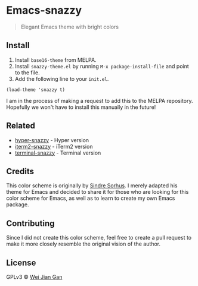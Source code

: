 # Emacs-snazzy

> Elegant Emacs theme with bright colors


## Install

<!-- Add `snazzy-theme.el` to your `load-path` and add the following line to your `init.el` -->
1. Install `base16-theme` from MELPA.
2. Install `snazzy-theme.el` by running `M-x package-install-file` and point to the file.
3. Add the following line to your `init.el`.

```elisp
(load-theme 'snazzy t)
```

I am in the process of making a request to add this to the MELPA repository. Hopefully we won't have to install this manually in the future!


## Related

- [hyper-snazzy](https://github.com/sindresorhus/hyper-snazzy) - Hyper version
- [iterm2-snazzy](https://github.com/sindresorhus/iterm2-snazzy) - iTerm2 version
- [terminal-snazzy](https://github.com/sindresorhus/terminal-snazzy) - Terminal version


## Credits
This color scheme is originally by [Sindre Sorhus](https://sindresorhus.com). I merely adapted his theme for Emacs and decided to share it for those who are looking for this color scheme for Emacs, as well as to learn to create my own Emacs package.


## Contributing
Since I did not create this color scheme, feel free to create a pull request to make it more closely resemble the original vision of the author.


## License

GPLv3 © [Wei Jian Gan](http://weijiangan.me)
